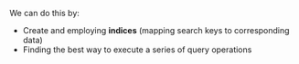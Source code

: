 We can do this by:
- Create and employing **indices** (mapping search keys to corresponding data)
- Finding the best way to execute a series of query operations 